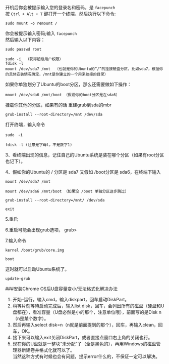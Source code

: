 开机后你会被提示输入您的登录名和密码，是 ` facepunch `  
按 ` Ctrl + Alt + T ` 键打开一个终端，然后执行以下命令:  

	sudo mount -o remount / 

你会被提示输入密码;输入 ` facepunch `  
然后输入以下内容：   

	sudo passwd root 

	sudo -i  （获得超级用户权限）
	fdisk -l
	mount /dev/sda7 /mnt  （也就是你的Ubuntu的“/”的挂接硬盘分区，比如sda7，根据你的具体安装情况确定，/mnt是你建立的一个用来挂接的目录）
	
如果你单独划分了Ubuntu的boot分区，那么还需要做如下操作： 

	mount /dev/sda6 /mnt/boot （假设你的boot分区是在sda6） 

挂载你其他的分区，如果有的话 重建grub到sda的mbr 

	grub-install --root-directory=/mnt /dev/sda



打开终端，输入命令

	sudo　-i

	fdisk -l (注意是字母l，不是数字1)

3、看终端出现的信息，记住自己的Ubuntu系统是装在哪个分区（如果有root分区也记下）。

4、假如你的Ubuntu的 / 分区是 sda7 又假如 /boot分区是 sda6，在终端下输入

	mount /dev/sda7 /mnt

	mount /dev/sda6 /mnt/boot （如果没 /boot 单独分区这步跳过）

	grub-install --root-directory=/mnt/ /dev/sda

	exit

5.重启

6.重启可能会出现grub选项， grub>

7.输入命令

	kernel /boot/grub/core.img

	boot

这时就可以启动Ubuntu系统了。

	update-grub


###安装Chrome OS后U盘容量变小/无法格式化解决办法 
1. 开始–运行，输入cmd，输入diskpart，回车启动DiskPart。    
2. 稍等片刻等待启动完成后，输入list disk，回车，会列出所有的磁盘（硬盘和U盘都在），看准容量（U盘必然是小的那个，注意单位哦），前面写的是Disk n（n是某个数字）。  
3. 然后再输入select disk=n（n就是前面提到的那个），回车，再输入clean，回车，OK。  
4. 接下来可以输入exit关闭DiskPart，或者直接点窗口右上角的关闭也行。  
5. 现在你的U盘就是一整块“未分配”了（全是黑色的），再用Windows的磁盘管理器新建卷并格式化就可以了。  
当然这种方式有时候也会有问题，提示error什么的，不保证一定可以解决。  